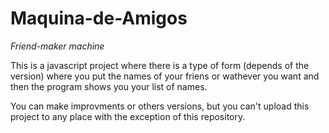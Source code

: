 # Maquina-de-Amigos
*Friend-maker machine*

This is a javascript project where there is a type of form (depends of the version) where you put the names of your friens or wathever you want and then the program shows you your list of names.

You can make improvments or others versions, but you can't upload this project to any place with the exception of this repository.
